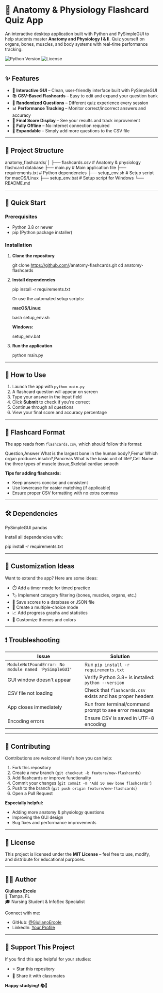 # 🧠 Anatomy & Physiology Flashcard Quiz App

An interactive desktop application built with Python and PySimpleGUI to help students master **Anatomy and Physiology I & II**. Quiz yourself on organs, bones, muscles, and body systems with real-time performance tracking.

![Python Version](https://img.shields.io/badge/python-3.8%2B-blue)
![License](https://img.shields.io/badge/license-MIT-green)

---

## ✨ Features

- 🎯 **Interactive GUI** – Clean, user-friendly interface built with PySimpleGUI
- 📚 **CSV-Based Flashcards** – Easy to edit and expand your question bank
- 🔀 **Randomized Questions** – Different quiz experience every session
- 📊 **Performance Tracking** – Monitor correct/incorrect answers and accuracy
- 💯 **Final Score Display** – See your results and track improvement
- 📴 **Fully Offline** – No internet connection required
- 🔧 **Expandable** – Simply add more questions to the CSV file

---

## 📂 Project Structure


anatomy_flashcards/
│
├── flashcards.csv       # Anatomy & physiology flashcard database
├── main.py              # Main application file
├── requirements.txt     # Python dependencies
├── setup_env.sh         # Setup script for macOS/Linux
├── setup_env.bat        # Setup script for Windows
└── README.md           


---

## 🚀 Quick Start

### Prerequisites

- Python 3.8 or newer
- pip (Python package installer)

### Installation

1. **Clone the repository**
   
   git clone https://github.com/<your-username>/anatomy-flashcards.git
   cd anatomy-flashcards
   

2. **Install dependencies**
   
   pip install -r requirements.txt
   

   Or use the automated setup scripts:
   
   **macOS/Linux:**
   
   bash setup_env.sh
   
   
   **Windows:**
   
   setup_env.bat
   

3. **Run the application**

   python main.py
   

---

## 📖 How to Use

1. Launch the app with `python main.py`
2. A flashcard question will appear on screen
3. Type your answer in the input field
4. Click **Submit** to check if you're correct
5. Continue through all questions
6. View your final score and accuracy percentage

---

## 📝 Flashcard Format

The app reads from `flashcards.csv`, which should follow this format:

Question,Answer
What is the largest bone in the human body?,Femur
Which organ produces insulin?,Pancreas
What is the basic unit of life?,Cell
Name the three types of muscle tissue,Skeletal cardiac smooth


**Tips for adding flashcards:**
- Keep answers concise and consistent
- Use lowercase for easier matching (if applicable)
- Ensure proper CSV formatting with no extra commas

---

## 🛠️ Dependencies


PySimpleGUI
pandas


Install all dependencies with:

pip install -r requirements.txt


---

## 🔧 Customization Ideas

Want to extend the app? Here are some ideas:

- ⏱️ Add a timer mode for timed practice
- 🏷️ Implement category filtering (bones, muscles, organs, etc.)
- 💾 Save scores to a database or JSON file
- 🎲 Create a multiple-choice mode
- 📈 Add progress graphs and statistics
- 🎨 Customize themes and colors

---

## ❗ Troubleshooting

| Issue | Solution |
|-------|----------|
| `ModuleNotFoundError: No module named 'PySimpleGUI'` | Run `pip install -r requirements.txt` |
| GUI window doesn't appear | Verify Python 3.8+ is installed: `python --version` |
| CSV file not loading | Check that `flashcards.csv` exists and has proper headers |
| App closes immediately | Run from terminal/command prompt to see error messages |
| Encoding errors | Ensure CSV is saved in UTF-8 encoding |

---

## 🤝 Contributing

Contributions are welcome! Here's how you can help:

1. Fork this repository
2. Create a new branch (`git checkout -b feature/new-flashcards`)
3. Add flashcards or improve functionality
4. Commit your changes (`git commit -m 'Add 50 new bone flashcards'`)
5. Push to the branch (`git push origin feature/new-flashcards`)
6. Open a Pull Request

**Especially helpful:**
- Adding more anatomy & physiology questions
- Improving the GUI design
- Bug fixes and performance improvements

---

## 📜 License

This project is licensed under the **MIT License** – feel free to use, modify, and distribute for educational purposes.

---

## 👨‍💻 Author

**Giuliano Ercole**  
📍 Tampa, FL  
🎓 Nursing Student & InfoSec Specialist

Connect with me:
- GitHub: [@GiulianoErcole](https://github.com/GiulianoErcole)
- LinkedIn: [Your Profile](https://www.linkedin.com/in/giuliano-ercol%C3%A9-p)

---

## 🌟 Support This Project

If you find this app helpful for your studies:
- ⭐ Star this repository
- 🔄 Share it with classmates

**Happy studying! 📚💪**
